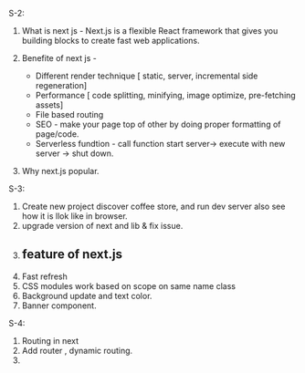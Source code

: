 S-2:

1. What is next js - Next.js is a flexible React framework that gives you building blocks to create fast web applications.
2. Benefite of next js -
    - Different render technique [ static, server, incremental side regeneration]
    - Performance [ code splitting, minifying, image optimize, pre-fetching assets]
    - File based routing 
    - SEO - make your page top of other by doing proper formatting of page/code.
    - Serverless fundtion - call function start server-> execute with new server -> shut down.

3. Why next.js popular.

S-3:

1. Create new project discover coffee store, and run dev server also see how it is llok like in browser.
2. upgrade version of next and lib & fix issue.
3. feature of next.js 
    - 
4. Fast refresh
5. CSS modules work based on scope on same name class
6. Background update and text color.
7. Banner component.

S-4:

1. Routing in next
2. Add router , dynamic routing.
3. 
